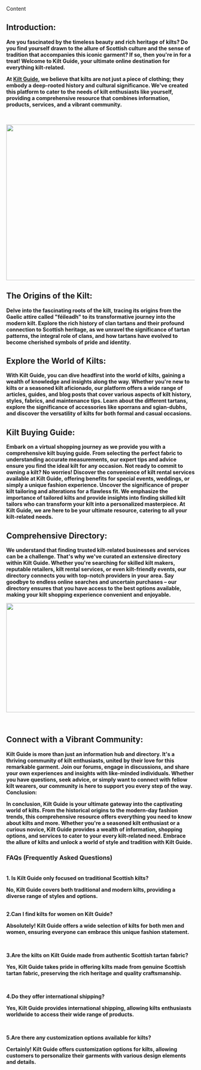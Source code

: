 
Content
<p><meta charset="utf-8" /></p>

<h2 dir="ltr"><b id="docs-internal-guid-64244aaf-7fff-5350-484c-bebcb91271c0">Introduction:</b></h2>

<p dir="ltr"><b id="docs-internal-guid-64244aaf-7fff-5350-484c-bebcb91271c0">Are you fascinated by the timeless beauty and rich heritage of kilts? Do you find yourself drawn to the allure of Scottish culture and the sense of tradition that accompanies this iconic garment? If so, then you&#39;re in for a treat! Welcome to Kilt Guide, your ultimate online destination for everything kilt-related.</b></p>

<p dir="ltr"><b id="docs-internal-guid-64244aaf-7fff-5350-484c-bebcb91271c0">At <a href="https://kiltguide.com/">Kilt Guide</a>, we believe that kilts are not just a piece of clothing; they embody a deep-rooted history and cultural significance. We&#39;ve created this platform to cater to the needs of kilt enthusiasts like yourself, providing a comprehensive resource that combines information, products, services, and a vibrant community.</b></p>

<p>&nbsp;</p>

<p dir="ltr"><b id="docs-internal-guid-64244aaf-7fff-5350-484c-bebcb91271c0"><img alt="" height="416" src="https://lh5.googleusercontent.com/-6xWPrFFprea2uPdLgSFx01RhSMYH5T5TuIh4n3zwNXTDDUZRQgLdtRzsvIDy5bggCVhlOkTXWO4zgprmrCaBt_6uTCzAYoPu8t2xxAvdCNYxifsK5Kr8H16RJ4YkHHHeZPP2qLaMEqOQPh1uFOSXTE" width="624" /></b></p>

<h2 dir="ltr"><b id="docs-internal-guid-64244aaf-7fff-5350-484c-bebcb91271c0">The Origins of the Kilt:</b></h2>

<p dir="ltr"><b id="docs-internal-guid-64244aaf-7fff-5350-484c-bebcb91271c0">Delve into the fascinating roots of the kilt, tracing its origins from the Gaelic attire called &quot;f&eacute;ileadh&quot; to its transformative journey into the modern kilt. Explore the rich history of clan tartans and their profound connection to Scottish heritage, as we unravel the significance of tartan patterns, the integral role of clans, and how tartans have evolved to become cherished symbols of pride and identity.</b></p>

<h2 dir="ltr"><b id="docs-internal-guid-64244aaf-7fff-5350-484c-bebcb91271c0">Explore the World of Kilts:</b></h2>

<p dir="ltr"><b id="docs-internal-guid-64244aaf-7fff-5350-484c-bebcb91271c0">With Kilt Guide, you can dive headfirst into the world of kilts, gaining a wealth of knowledge and insights along the way. Whether you&#39;re new to kilts or a seasoned kilt aficionado, our platform offers a wide range of articles, guides, and blog posts that cover various aspects of kilt history, styles, fabrics, and maintenance tips. Learn about the different tartans, explore the significance of accessories like sporrans and sgian-dubhs, and discover the versatility of kilts for both formal and casual occasions.</b></p>

<h2 dir="ltr"><b id="docs-internal-guid-64244aaf-7fff-5350-484c-bebcb91271c0">Kilt Buying Guide:</b></h2>

<p dir="ltr"><b id="docs-internal-guid-64244aaf-7fff-5350-484c-bebcb91271c0">Embark on a virtual shopping journey as we provide you with a comprehensive kilt buying guide. From selecting the perfect fabric to understanding accurate measurements, our expert tips and advice ensure you find the ideal kilt for any occasion. Not ready to commit to owning a kilt? No worries! Discover the convenience of kilt rental services available at Kilt Guide, offering benefits for special events, weddings, or simply a unique fashion experience. Uncover the significance of proper kilt tailoring and alterations for a flawless fit. We emphasize the importance of tailored kilts and provide insights into finding skilled kilt tailors who can transform your kilt into a personalized masterpiece. At Kilt Guide, we are here to be your ultimate resource, catering to all your kilt-related needs.</b></p>

<h2 dir="ltr"><b id="docs-internal-guid-64244aaf-7fff-5350-484c-bebcb91271c0">Comprehensive Directory:</b></h2>

<p dir="ltr"><b id="docs-internal-guid-64244aaf-7fff-5350-484c-bebcb91271c0">We understand that finding trusted kilt-related businesses and services can be a challenge. That&#39;s why we&#39;ve curated an extensive directory within Kilt Guide. Whether you&#39;re searching for skilled kilt makers, reputable retailers, kilt rental services, or even kilt-friendly events, our directory connects you with top-notch providers in your area. Say goodbye to endless online searches and uncertain purchases &ndash; our directory ensures that you have access to the best options available, making your kilt shopping experience convenient and enjoyable.</b></p>

<p dir="ltr"><b id="docs-internal-guid-64244aaf-7fff-5350-484c-bebcb91271c0"><img alt="" height="292" src="https://lh6.googleusercontent.com/v4rvMFPkkT9nrrbdD_HSq9yNwd3SRX8ARANgGVEhN1S5qtM9v1NJqu5KYu1lOMl34uqzd8GnZIkepKzGDVv3_HAwDLYrHcPpPwUqbWicR9JXDmaaYU1vO3aC4d-DZv0tJALU-18FEYQZEfwcVdJ-RNo" width="624" /></b></p>

<p>&nbsp;</p>

<h2 dir="ltr"><b id="docs-internal-guid-64244aaf-7fff-5350-484c-bebcb91271c0">Connect with a Vibrant Community:</b></h2>

<p dir="ltr"><b id="docs-internal-guid-64244aaf-7fff-5350-484c-bebcb91271c0">Kilt Guide is more than just an information hub and directory. It&#39;s a thriving community of kilt enthusiasts, united by their love for this remarkable garment. Join our forums, engage in discussions, and share your own experiences and insights with like-minded individuals. Whether you have questions, seek advice, or simply want to connect with fellow kilt wearers, our community is here to support you every step of the way. Conclusion:</b></p>

<p dir="ltr"><b id="docs-internal-guid-64244aaf-7fff-5350-484c-bebcb91271c0">In conclusion, Kilt Guide is your ultimate gateway into the captivating world of kilts. From the historical origins to the modern-day fashion trends, this comprehensive resource offers everything you need to know about kilts and more. Whether you&#39;re a seasoned kilt enthusiast or a curious novice, Kilt Guide provides a wealth of information, shopping options, and services to cater to your every kilt-related need. Embrace the allure of kilts and unlock a world of style and tradition with Kilt Guide.</b></p>

<h3 dir="ltr"><b id="docs-internal-guid-64244aaf-7fff-5350-484c-bebcb91271c0">FAQs (Frequently Asked Questions)</b><br />
&nbsp;</h3>

<p dir="ltr"><b id="docs-internal-guid-64244aaf-7fff-5350-484c-bebcb91271c0">1. Is Kilt Guide only focused on traditional Scottish kilts?</b></p>

<p dir="ltr"><b id="docs-internal-guid-64244aaf-7fff-5350-484c-bebcb91271c0">No, Kilt Guide covers both traditional and modern kilts, providing a diverse range of styles and options.</b><br />
&nbsp;</p>

<p dir="ltr"><b id="docs-internal-guid-64244aaf-7fff-5350-484c-bebcb91271c0">2.Can I find kilts for women on Kilt Guide?</b></p>

<p dir="ltr"><b id="docs-internal-guid-64244aaf-7fff-5350-484c-bebcb91271c0">Absolutely! Kilt Guide offers a wide selection of kilts for both men and women, ensuring everyone can embrace this unique fashion statement.</b></p>

<p>&nbsp;</p>

<p dir="ltr"><b id="docs-internal-guid-64244aaf-7fff-5350-484c-bebcb91271c0">3.Are the kilts on Kilt Guide made from authentic Scottish tartan fabric?</b></p>

<p dir="ltr"><b id="docs-internal-guid-64244aaf-7fff-5350-484c-bebcb91271c0">Yes, Kilt Guide takes pride in offering kilts made from genuine Scottish tartan fabric, preserving the rich heritage and quality craftsmanship.</b></p>

<p>&nbsp;</p>

<p dir="ltr"><b id="docs-internal-guid-64244aaf-7fff-5350-484c-bebcb91271c0">4.Do they offer international shipping?</b></p>

<p dir="ltr"><b id="docs-internal-guid-64244aaf-7fff-5350-484c-bebcb91271c0">Yes, Kilt Guide provides international shipping, allowing kilts enthusiasts worldwide to access their wide range of products.</b></p>

<p>&nbsp;</p>

<p dir="ltr"><b id="docs-internal-guid-64244aaf-7fff-5350-484c-bebcb91271c0">5.Are there any customization options available for kilts?</b></p>

<p dir="ltr"><b id="docs-internal-guid-64244aaf-7fff-5350-484c-bebcb91271c0">Certainly! Kilt Guide offers customization options for kilts, allowing customers to personalize their garments with various design elements and details.</b></p>

<p>&nbsp;</p>
